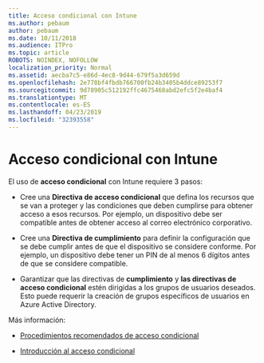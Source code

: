 ```yaml
---
title: Acceso condicional con Intune
ms.author: pebaum
author: pebaum
ms.date: 10/11/2018
ms.audience: ITPro
ms.topic: article
ROBOTS: NOINDEX, NOFOLLOW
localization_priority: Normal
ms.assetid: aecba7c5-e86d-4ec8-9d44-679f5a3d659d
ms.openlocfilehash: 2e778bf4fbdb766700fb24b3405b4ddce89253f7
ms.sourcegitcommit: 9d78905c512192ffc4675468abd2efc5f2e4baf4
ms.translationtype: MT
ms.contentlocale: es-ES
ms.lasthandoff: 04/23/2019
ms.locfileid: "32393558"
---
```

# <a name="conditional-access-with-intune"></a>Acceso condicional con Intune

El uso de **acceso condicional** con Intune requiere 3 pasos: 
  
- Cree una **Directiva de acceso condicional** que defina los recursos que se van a proteger y las condiciones que deben cumplirse para obtener acceso a esos recursos. Por ejemplo, un dispositivo debe ser compatible antes de obtener acceso al correo electrónico corporativo. 
    
- Cree una **Directiva de cumplimiento** para definir la configuración que se debe cumplir antes de que el dispositivo se considere conforme. Por ejemplo, un dispositivo debe tener un PIN de al menos 6 dígitos antes de que se considere compatible. 
    
- Garantizar que las directivas de **cumplimiento** y **las directivas de acceso condicional** estén dirigidas a los grupos de usuarios deseados. Esto puede requerir la creación de grupos específicos de usuarios en Azure Active Directory. 
    
Más información:
  
- [Procedimientos recomendados de acceso condicional](https://docs.microsoft.com/azure/active-directory/conditional-access/best-practices)
    
- [Introducción al acceso condicional](https://docs.microsoft.com/azure/active-directory/active-directory-conditional-access-azure-portal-get-started)
    

